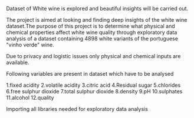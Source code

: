 Dataset of White wine is explored and beautiful insights will be carried out.

The project is aimed at looking and finding deep insights of the white wine dataset.The purpose of this project is to determine what physical and chemical properties affect white wine quality through exploratory data analysis of a dataset containing 4898 white variants of the portuguese "vinho verde" wine.

Due to privacy and logistic issues only physical and chemical inputs are available.

Following variables are present in dataset which have to be analysed

1.fixed acidity 2.volatile acidity 3.citric acid 4.Residual sugar 5.chlorides 6.free sulphur dioxide 7.total sulphur dioxide 8.density 9.pH 10.sulphates 11.alcohol 12.quality

Importing all libraries needed for exploratory data analysis
